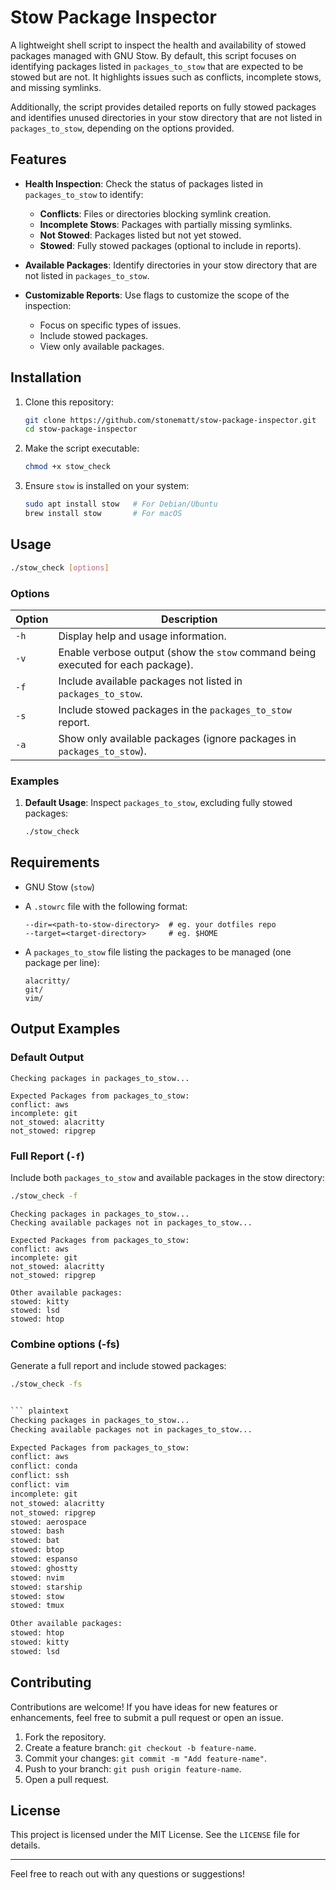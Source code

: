 # Stow Package Inspector

A lightweight shell script to inspect the health and availability of stowed
packages managed with GNU Stow. By default, this script focuses on identifying
packages listed in `packages_to_stow` that are expected to be stowed but are
not. It highlights issues such as conflicts, incomplete stows, and missing
symlinks.

Additionally, the script provides detailed reports on fully stowed packages
and identifies unused directories in your stow directory that are not listed
in `packages_to_stow`, depending on the options provided.

## Features

- **Health Inspection**: Check the status of packages listed in
  `packages_to_stow` to identify:

  - **Conflicts**: Files or directories blocking symlink creation.
  - **Incomplete Stows**: Packages with partially missing symlinks.
  - **Not Stowed**: Packages listed but not yet stowed.
  - **Stowed**: Fully stowed packages (optional to include in reports).

- **Available Packages**: Identify directories in your stow directory that
  are not listed in `packages_to_stow`.

- **Customizable Reports**: Use flags to customize the scope of the
  inspection:
  - Focus on specific types of issues.
  - Include stowed packages.
  - View only available packages.

## Installation

1. Clone this repository:

   ```bash
   git clone https://github.com/stonematt/stow-package-inspector.git
   cd stow-package-inspector
   ```

2. Make the script executable:

   ```bash
   chmod +x stow_check
   ```

3. Ensure `stow` is installed on your system:

   ```bash
   sudo apt install stow   # For Debian/Ubuntu
   brew install stow       # For macOS
   ```

## Usage

```bash
./stow_check [options]
```

### Options

| Option | Description                                                                      |
| ------ | -------------------------------------------------------------------------------- |
| `-h`   | Display help and usage information.                                              |
| `-v`   | Enable verbose output (show the `stow` command being executed for each package). |
| `-f`   | Include available packages not listed in `packages_to_stow`.                     |
| `-s`   | Include stowed packages in the `packages_to_stow` report.                        |
| `-a`   | Show only available packages (ignore packages in `packages_to_stow`).            |

### Examples

1. **Default Usage**:
   Inspect `packages_to_stow`, excluding fully stowed packages:

   ```bash
   ./stow_check
   ```

## Requirements

- GNU Stow (`stow`)
- A `.stowrc` file with the following format:

  ```plaintext
  --dir=<path-to-stow-directory>  # eg. your dotfiles repo
  --target=<target-directory>     # eg. $HOME
  ```

- A `packages_to_stow` file listing the packages to be managed (one package
  per line):

  ```plaintext
  alacritty/
  git/
  vim/
  ```

## Output Examples

### Default Output

```plaintext
Checking packages in packages_to_stow...

Expected Packages from packages_to_stow:
conflict: aws
incomplete: git
not_stowed: alacritty
not_stowed: ripgrep
```

### Full Report (`-f`)

Include both `packages_to_stow` and available packages in the stow directory:

```bash
./stow_check -f
```

```plaintext
Checking packages in packages_to_stow...
Checking available packages not in packages_to_stow...

Expected Packages from packages_to_stow:
conflict: aws
incomplete: git
not_stowed: alacritty
not_stowed: ripgrep

Other available packages:
stowed: kitty
stowed: lsd
stowed: htop
```

### Combine options (-fs)

Generate a full report and include stowed packages:

````bash
./stow_check -fs


``` plaintext
Checking packages in packages_to_stow...
Checking available packages not in packages_to_stow...

Expected Packages from packages_to_stow:
conflict: aws
conflict: conda
conflict: ssh
conflict: vim
incomplete: git
not_stowed: alacritty
not_stowed: ripgrep
stowed: aerospace
stowed: bash
stowed: bat
stowed: btop
stowed: espanso
stowed: ghostty
stowed: nvim
stowed: starship
stowed: stow
stowed: tmux

Other available packages:
stowed: htop
stowed: kitty
stowed: lsd
````

## Contributing

Contributions are welcome! If you have ideas for new features or enhancements,
feel free to submit a pull request or open an issue.

1. Fork the repository.
2. Create a feature branch: `git checkout -b feature-name`.
3. Commit your changes: `git commit -m "Add feature-name"`.
4. Push to your branch: `git push origin feature-name`.
5. Open a pull request.

## License

This project is licensed under the MIT License. See the `LICENSE` file for
details.

---

Feel free to reach out with any questions or suggestions!

```

```
